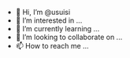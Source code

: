 - 👋 Hi, I’m @usuisi
- 👀 I’m interested in ...
- 🌱 I’m currently learning ...
- 💞️ I’m looking to collaborate on ...
- 📫 How to reach me ...

<!---
usuisi/usuisi is a ✨ special ✨ repository because its `README.md` (this file) appears on your GitHub profile.
You can click the Preview link to take a look at your changes.
--->

